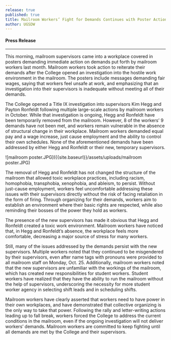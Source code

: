 ```yaml
---
release: true
published: true
title: Mailroom Workers’ Fight for Demands Continues with Poster Action
author: UGSDW
---
```

#### Press Release

***

This morning, mailroom supervisors came into a workplace covered in posters demanding immediate action on demands put forth by mailroom workers last month. Mailroom workers took action to reiterate their demands after the College opened an investigation into the hostile work environment in the mailroom. The posters include messages demanding fair wages, saying that workers feel unsafe at work, and emphasizing that an investigation into their supervisors is inadequate without meeting all of their demands. 

The College opened a Title IX investigation into supervisors Kim Hegg and Payton Ronfeldt following multiple large-scale actions by mailroom workers in October. While that investigation is ongoing, Hegg and Ronfeldt have been temporarily removed from the mailroom. However, 8 of the workers’ 9 demands have not been met, and workers remain vulnerable in the absence of structural change in their workplace. Mailroom workers demanded equal pay and a wage increase, just cause employment and the ability to control their own schedules. None of the aforementioned demands have been addressed by either Hegg and Ronfeldt or their new, temporary supervisors. 

![mailroom poster.JPG]({{site.baseurl}}/assets/uploads/mailroom poster.JPG)

The removal of Hegg and Ronfeldt has not changed the structure of the mailroom that allowed toxic workplace practices, including racism, homophobia, transphobia, xenophobia, and ableism, to persist. Without just-cause employment, workers feel uncomfortable addressing these issues with their supervisors directly without the risk of facing retaliation in the form of firing. Through organizing for their demands, workers aim to establish an environment where their basic rights are respected, while also reminding their bosses of the power they hold as workers. 

The presence of the new supervisors has made it obvious that Hegg and Ronfeldt created a toxic work environment. Mailroom workers have noticed that, in Hegg and Ronfeldt’s absence, the workplace feels more comfortable, decreasing a major source of stress for many workers. 

Still, many of the issues addressed by the demands persist with the new supervisors. Multiple workers noted that they continued to be misgendered by their supervisors, even after name tags with pronouns were provided to all mailroom staff on Monday, Oct. 25.  Additionally, mailroom workers noted that the new supervisors are unfamiliar with the workings of the mailroom, which has created new responsibilities for student workers. Student workers have realized that they have the ability to run the mailroom without the help of supervisors, underscoring the necessity for more student worker agency in selecting shift leads and in scheduling shifts. 

Mailroom workers have clearly asserted that workers need to have power in their own workplaces, and have demonstrated that collective organizing is the only way to take that power. Following the rally and letter-writing actions leading up to fall break, workers forced the College to address the current conditions in the mailroom, even if the ongoing investigation will not deliver workers’ demands. Mailroom workers are committed to keep fighting until all demands are met by the College and their supervisors.
